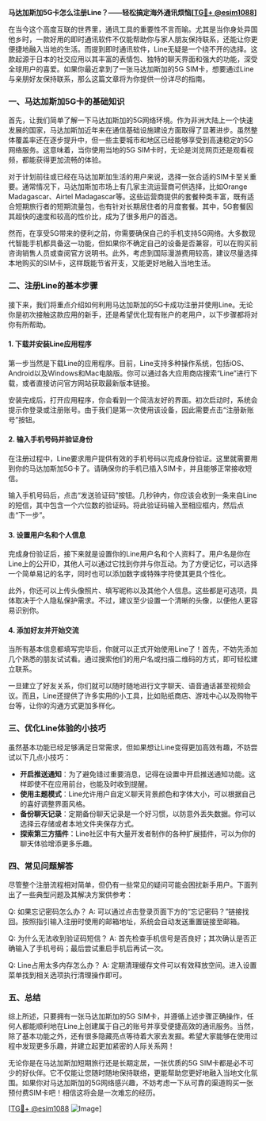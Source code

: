 **马达加斯加5G卡怎么注册Line？——轻松搞定海外通讯烦恼[[TG💪+ @esim1088](https://t.me/s/esim1088)]**

在当今这个高度互联的世界里，通讯工具的重要性不言而喻。尤其是当你身处异国他乡时，一款好用的即时通讯软件不仅能帮助你与家人朋友保持联系，还能让你更便捷地融入当地的生活。而提到即时通讯软件，Line无疑是一个绕不开的选择。这款起源于日本的社交应用以其丰富的表情包、独特的聊天界面和强大的功能，深受全球用户的喜爱。如果你最近拿到了一张马达加斯加的5G SIM卡，想要通过Line与亲朋好友保持联系，那么这篇文章将为你提供一份详尽的指南。

### 一、马达加斯加5G卡的基础知识

首先，让我们简单了解一下马达加斯加的5G网络环境。作为非洲大陆上一个快速发展的国家，马达加斯加近年来在通信基础设施建设方面取得了显著进步。虽然整体覆盖率还在逐步提升中，但一些主要城市和地区已经能够享受到高速稳定的5G网络服务。这意味着，当你使用当地的5G SIM卡时，无论是浏览网页还是观看视频，都能获得更加流畅的体验。

对于计划前往或已经在马达加斯加生活的用户来说，选择一张合适的SIM卡至关重要。通常情况下，马达加斯加市场上有几家主流运营商可供选择，比如Orange Madagascar、Airtel Madagascar等。这些运营商提供的套餐种类丰富，既有适合短期旅行者的短期流量包，也有针对长期居住者的月度套餐。其中，5G套餐因其超快的速度和较高的性价比，成为了很多用户的首选。

然而，在享受5G带来的便利之前，你需要确保自己的手机支持5G网络。大多数现代智能手机都具备这一功能，但如果你不确定自己的设备是否兼容，可以在购买前咨询销售人员或查阅官方说明书。此外，考虑到国际漫游费用较高，建议尽量选择本地购买的SIM卡，这样既能节省开支，又能更好地融入当地生活。

### 二、注册Line的基本步骤

接下来，我们将重点介绍如何利用马达加斯加的5G卡成功注册并使用Line。无论你是初次接触这款应用的新手，还是希望优化现有账户的老用户，以下步骤都将对你有所帮助。

#### 1. 下载并安装Line应用程序

第一步当然是下载Line的应用程序。目前，Line支持多种操作系统，包括iOS、Android以及Windows和Mac电脑版。你可以通过各大应用商店搜索“Line”进行下载，或者直接访问官方网站获取最新版本链接。

安装完成后，打开应用程序，你会看到一个简洁友好的界面。初次启动时，系统会提示你登录或注册账号。由于我们是第一次使用该设备，因此需要点击“注册新账号”按钮。

#### 2. 输入手机号码并验证身份

在注册过程中，Line要求用户提供有效的手机号码以完成身份验证。这里就需要用到你的马达加斯加5G卡了。请确保你的手机已插入SIM卡，并且能够正常接收短信。

输入手机号码后，点击“发送验证码”按钮。几秒钟内，你应该会收到一条来自Line的短信，其中包含一个六位数的验证码。将此验证码输入至相应框内，然后点击“下一步”。

#### 3. 设置用户名和个人信息

完成身份验证后，接下来就是设置你的Line用户名和个人资料了。用户名是你在Line上的公开ID，其他人可以通过它找到你并与你互动。为了方便记忆，可以选择一个简单易记的名字，同时也可以添加数字或特殊字符使其更具个性化。

此外，你还可以上传头像照片、填写昵称以及其他个人信息。这些都是可选项，具体取决于个人隐私保护需求。不过，建议至少设置一个清晰的头像，以便他人更容易识别你。

#### 4. 添加好友并开始交流

当所有基本信息都填写完毕后，你就可以正式开始使用Line了！首先，不妨先添加几个熟悉的朋友试试看。通过搜索他们的用户名或扫描二维码的方式，即可轻松建立联系。

一旦建立了好友关系，你们就可以随时随地进行文字聊天、语音通话甚至视频会议。而且，Line还提供了许多实用的小工具，比如贴纸商店、游戏中心以及购物平台等，让你的沟通方式更加多样化。

### 三、优化Line体验的小技巧

虽然基本功能已经足够满足日常需求，但如果想让Line变得更加高效有趣，不妨尝试以下几点小技巧：

- **开启推送通知**：为了避免错过重要消息，记得在设置中开启推送通知功能。这样即使不在应用前台，也能及时收到提醒。
- **使用主题模式**：Line允许用户自定义聊天背景颜色和字体大小，可以根据自己的喜好调整界面风格。
- **备份聊天记录**：定期备份聊天记录是一个好习惯，以防意外丢失数据。你可以选择云存储或者本地文件夹保存方式。
- **探索第三方插件**：Line社区中有大量开发者制作的各种扩展插件，可以为你的聊天体验增添更多乐趣。

### 四、常见问题解答

尽管整个注册流程相对简单，但仍有一些常见的疑问可能会困扰新手用户。下面列出了一些典型问题及其解决方案供参考：

Q: 如果忘记密码怎么办？
A: 可以通过点击登录页面下方的“忘记密码？”链接找回。按照指引输入注册时使用的邮箱地址，系统会自动发送重置链接至邮箱。

Q: 为什么无法收到验证码短信？
A: 首先检查手机信号是否良好；其次确认是否正确输入了手机号码；最后尝试重启手机后再试一次。

Q: Line占用太多内存怎么办？
A: 定期清理缓存文件可以有效释放空间。进入设置菜单找到相关选项执行清理操作即可。

### 五、总结

综上所述，只要拥有一张马达加斯加的5G SIM卡，并遵循上述步骤正确操作，任何人都能顺利地在Line上创建属于自己的账号并享受便捷高效的通讯服务。当然，除了基本功能之外，还有很多隐藏亮点等待着大家去发掘。希望大家能够在使用过程中发现更多乐趣，并建立起更加紧密的人际关系网！

无论你是在马达加斯加短期旅行还是长期定居，一张优质的5G SIM卡都是必不可少的好伙伴。它不仅能让您随时随地保持联络，更能帮助您更好地融入当地文化氛围。如果你对马达加斯加的5G网络感兴趣，不妨考虑一下从可靠的渠道购买一张预付费SIM卡吧！相信这将会是一次难忘的经历。

[[TG💪+ @esim1088](https://t.me/s/esim1088) ![Image](https://i.postimg.cc/4NQfJmqS/Snipaste-2025-05-13-00-14-12.png)]
